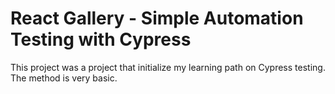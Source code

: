 # React Gallery - Simple Automation Testing with Cypress

This project was a project that initialize my learning path on Cypress testing. The method is very basic.
